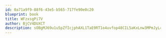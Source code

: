 ```yaml
---
id: 0a71a9f9-88f6-43e5-b565-717fe90e0c20
blueprint: book
title: WFzxsgPi7V
author: BjCV4DUXCT
description: sOBgMJ69u1u5pZfIcjphAXL1TaE9RT1o4uvfop48CIL5aKxLnw3MPmJyL4i2wSGvn3J6jxuHCfXMYjH7eJlCLDCvf7rkezam5FOz
---
```

